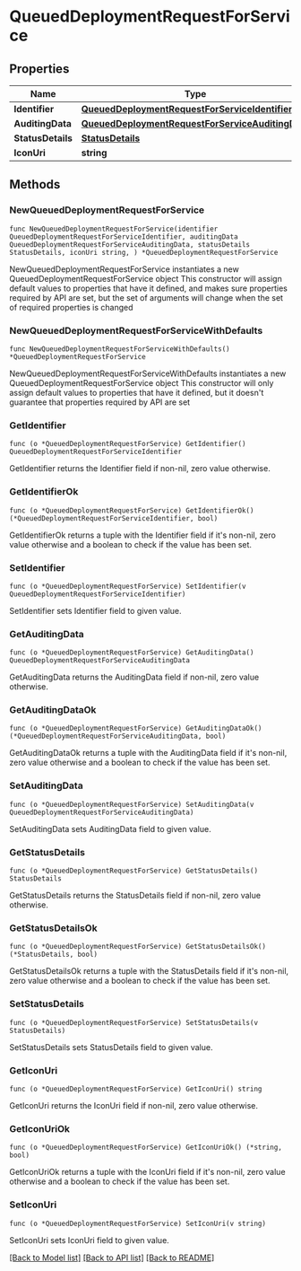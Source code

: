 # QueuedDeploymentRequestForService

## Properties

Name | Type | Description | Notes
------------ | ------------- | ------------- | -------------
**Identifier** | [**QueuedDeploymentRequestForServiceIdentifier**](QueuedDeploymentRequestForServiceIdentifier.md) |  | 
**AuditingData** | [**QueuedDeploymentRequestForServiceAuditingData**](QueuedDeploymentRequestForServiceAuditingData.md) |  | 
**StatusDetails** | [**StatusDetails**](StatusDetails.md) |  | 
**IconUri** | **string** |  | 

## Methods

### NewQueuedDeploymentRequestForService

`func NewQueuedDeploymentRequestForService(identifier QueuedDeploymentRequestForServiceIdentifier, auditingData QueuedDeploymentRequestForServiceAuditingData, statusDetails StatusDetails, iconUri string, ) *QueuedDeploymentRequestForService`

NewQueuedDeploymentRequestForService instantiates a new QueuedDeploymentRequestForService object
This constructor will assign default values to properties that have it defined,
and makes sure properties required by API are set, but the set of arguments
will change when the set of required properties is changed

### NewQueuedDeploymentRequestForServiceWithDefaults

`func NewQueuedDeploymentRequestForServiceWithDefaults() *QueuedDeploymentRequestForService`

NewQueuedDeploymentRequestForServiceWithDefaults instantiates a new QueuedDeploymentRequestForService object
This constructor will only assign default values to properties that have it defined,
but it doesn't guarantee that properties required by API are set

### GetIdentifier

`func (o *QueuedDeploymentRequestForService) GetIdentifier() QueuedDeploymentRequestForServiceIdentifier`

GetIdentifier returns the Identifier field if non-nil, zero value otherwise.

### GetIdentifierOk

`func (o *QueuedDeploymentRequestForService) GetIdentifierOk() (*QueuedDeploymentRequestForServiceIdentifier, bool)`

GetIdentifierOk returns a tuple with the Identifier field if it's non-nil, zero value otherwise
and a boolean to check if the value has been set.

### SetIdentifier

`func (o *QueuedDeploymentRequestForService) SetIdentifier(v QueuedDeploymentRequestForServiceIdentifier)`

SetIdentifier sets Identifier field to given value.


### GetAuditingData

`func (o *QueuedDeploymentRequestForService) GetAuditingData() QueuedDeploymentRequestForServiceAuditingData`

GetAuditingData returns the AuditingData field if non-nil, zero value otherwise.

### GetAuditingDataOk

`func (o *QueuedDeploymentRequestForService) GetAuditingDataOk() (*QueuedDeploymentRequestForServiceAuditingData, bool)`

GetAuditingDataOk returns a tuple with the AuditingData field if it's non-nil, zero value otherwise
and a boolean to check if the value has been set.

### SetAuditingData

`func (o *QueuedDeploymentRequestForService) SetAuditingData(v QueuedDeploymentRequestForServiceAuditingData)`

SetAuditingData sets AuditingData field to given value.


### GetStatusDetails

`func (o *QueuedDeploymentRequestForService) GetStatusDetails() StatusDetails`

GetStatusDetails returns the StatusDetails field if non-nil, zero value otherwise.

### GetStatusDetailsOk

`func (o *QueuedDeploymentRequestForService) GetStatusDetailsOk() (*StatusDetails, bool)`

GetStatusDetailsOk returns a tuple with the StatusDetails field if it's non-nil, zero value otherwise
and a boolean to check if the value has been set.

### SetStatusDetails

`func (o *QueuedDeploymentRequestForService) SetStatusDetails(v StatusDetails)`

SetStatusDetails sets StatusDetails field to given value.


### GetIconUri

`func (o *QueuedDeploymentRequestForService) GetIconUri() string`

GetIconUri returns the IconUri field if non-nil, zero value otherwise.

### GetIconUriOk

`func (o *QueuedDeploymentRequestForService) GetIconUriOk() (*string, bool)`

GetIconUriOk returns a tuple with the IconUri field if it's non-nil, zero value otherwise
and a boolean to check if the value has been set.

### SetIconUri

`func (o *QueuedDeploymentRequestForService) SetIconUri(v string)`

SetIconUri sets IconUri field to given value.



[[Back to Model list]](../README.md#documentation-for-models) [[Back to API list]](../README.md#documentation-for-api-endpoints) [[Back to README]](../README.md)


